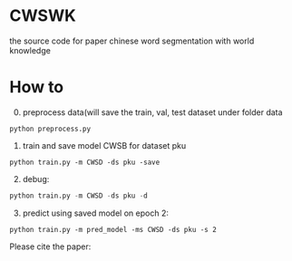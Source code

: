 CWSWK
==========
the source code for paper chinese word segmentation with world knowledge

How to
============

0. preprocess data(will save the train, val, test dataset under folder data
```
python preprocess.py
```
1. train and save model CWSB for dataset pku
```
python train.py -m CWSD -ds pku -save
```
2. debug:
```python
python train.py -m CWSD -ds pku -d
```

3. predict using saved model on epoch 2:
```
python train.py -m pred_model -ms CWSD -ds pku -s 2
```

Please cite the paper:
